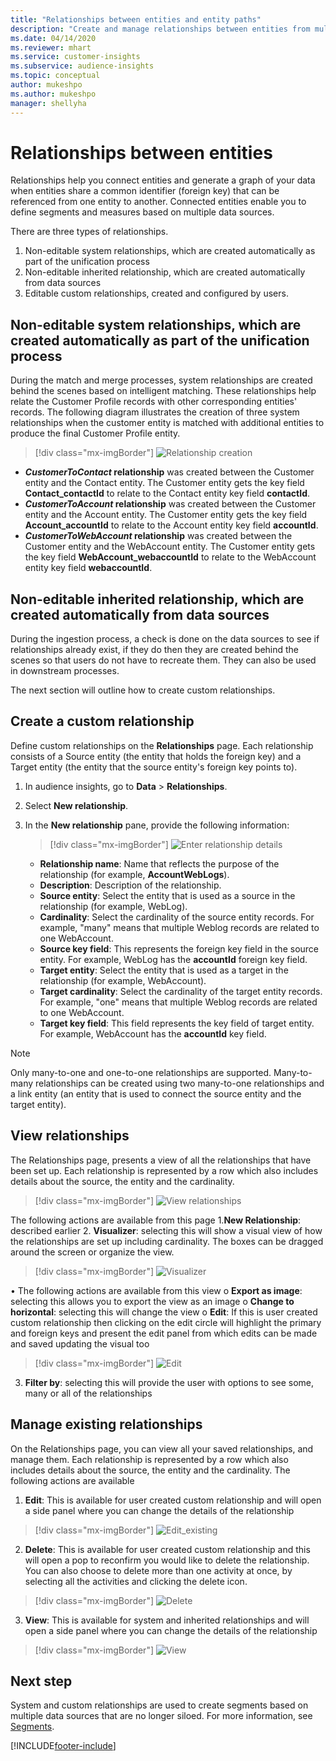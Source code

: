 ```yaml
---
title: "Relationships between entities and entity paths"
description: "Create and manage relationships between entities from multiple data sources."
ms.date: 04/14/2020
ms.reviewer: mhart
ms.service: customer-insights
ms.subservice: audience-insights
ms.topic: conceptual
author: mukeshpo
ms.author: mukeshpo
manager: shellyha
---
```


# Relationships between entities

Relationships help you connect entities and generate a graph of your data when entities share a common identifier (foreign key) that can be referenced from one entity to another. Connected entities enable you to define segments and measures based on multiple data sources.

There are three types of relationships. 
1.	Non-editable system relationships, which are created automatically as part of the unification process
2.	Non-editable inherited relationship, which are created automatically from data sources 
3.	Editable custom relationships, created and configured by users.

## Non-editable system relationships, which are created automatically as part of the unification process

During the match and merge processes, system relationships are created behind the scenes based on intelligent matching. These relationships help relate the Customer Profile records with other corresponding entities' records. The following diagram illustrates the creation of three system relationships when the customer entity is matched with additional entities to produce the final Customer Profile entity.

> [!div class="mx-imgBorder"]
> ![Relationship creation](media/Relationships1.png "Relationship creation")

- ***CustomerToContact* relationship** was created between the Customer entity and the Contact entity. The Customer entity gets the key field **Contact_contactId** to relate to the Contact entity key field **contactId**.
- ***CustomerToAccount* relationship** was created between the Customer entity and the Account entity. The Customer entity gets the key field **Account_accountId** to relate to the Account entity key field **accountId**.
- ***CustomerToWebAccount* relationship** was created between the Customer entity and the WebAccount entity. The Customer entity gets the key field **WebAccount_webaccountId** to relate to the WebAccount entity key field **webaccountId**.

## Non-editable inherited relationship, which are created automatically from data sources 

During the ingestion process, a check is done on the data sources to see if relationships already exist, if they do then they are created behind the scenes so that users do not have to recreate them. They can also be used in downstream processes.

The next section will outline how to create custom relationships.


## Create a custom relationship

Define custom relationships on the **Relationships** page. Each relationship consists of a Source entity (the entity that holds the foreign key) and a Target entity (the entity that the source entity's foreign key points to).

1. In audience insights, go to **Data** > **Relationships**.

2. Select **New relationship**.

3. In the **New relationship** pane, provide the following information:

   > [!div class="mx-imgBorder"]
   > ![Enter relationship details](media/Relationship2.png "Enter relationship details")

   - **Relationship name**: Name that reflects the purpose of the relationship (for example, **AccountWebLogs**).
   - **Description**: Description of the relationship.
   - **Source entity**: Select the entity that is used as a source in the relationship (for example, WebLog).
   - **Cardinality**: Select the cardinality of the source entity records. For example, "many" means that multiple Weblog records are related to one WebAccount.
   - **Source key field**: This represents the foreign key field in the source entity. For example, WebLog has the **accountId** foreign key field.
   - **Target entity**: Select the entity that is used as a target in the relationship (for example, WebAccount).
   - **Target cardinality**: Select the cardinality of the target entity records. For example, "one" means that multiple Weblog records are related to one WebAccount.
   - **Target key field**: This field represents the key field of target entity. For example, WebAccount has the **accountId** key field.

> [!NOTE]
> Only many-to-one and one-to-one relationships are supported. Many-to-many relationships can be created using two many-to-one relationships and a link entity (an entity that is used to connect the source entity and the target entity).

## View relationships
The Relationships page, presents a view of all the relationships that have been set up. Each relationship is represented by a row which also includes details about the source, the entity and the cardinality. 

   > [!div class="mx-imgBorder"]
   > ![View relationships](media/Relationship3.png "View relationships")


The following actions are available from this page
1.**New Relationship**: described earlier
2.	**Visualizer**: selecting this will show a visual view of how the relationships are set up including cardinality. The boxes can be dragged around the screen or organize the view. 
   > [!div class="mx-imgBorder"]
   > ![Visualizer](media/Relationship4.png "Visualizer")

•	The following actions are available from this view
o	**Export as image**: selecting this allows you to export the view as an image
o	**Change to horizontal**: selecting this will change the view
o	**Edit**: If this is user created custom relationship then clicking on the edit circle will highlight the primary and foreign keys and present the edit panel from which edits can be made and saved updating the visual too

   > [!div class="mx-imgBorder"]
   > ![Edit](media/Relationship5.png "Edit")

3.	**Filter by**: selecting this will provide the user with options to see some, many or all of the relationships

## Manage existing relationships 
On the Relationships page, you can view all your saved relationships, and manage them. Each relationship is represented by a row which also includes details about the source, the entity and the cardinality. 
The following actions are available 

1.	**Edit**: This is available for user created custom relationship and will open a side panel where you can change the details of the relationship 
   > [!div class="mx-imgBorder"]
   > ![Edit_existing](media/Relationship6.png "Edit existing")

2.	**Delete**: This is available for user created custom relationship and this will open a pop to reconfirm you would like to delete the relationship. You can also choose to delete more than one activity at once, by selecting all the activities and clicking the delete icon. 
   > [!div class="mx-imgBorder"]
   > ![Delete](media/Relationship7.png "Delete")

3.	**View**: This is available for system and inherited relationships and will open a side panel where you can change the details of the relationship 
   > [!div class="mx-imgBorder"]
   > ![View](media/Relationship8.png "View")


## Next step

System and custom relationships are used to create segments based on multiple data sources that are no longer siloed. For more information, see [Segments](segments.md).


[!INCLUDE[footer-include](../includes/footer-banner.md)]
